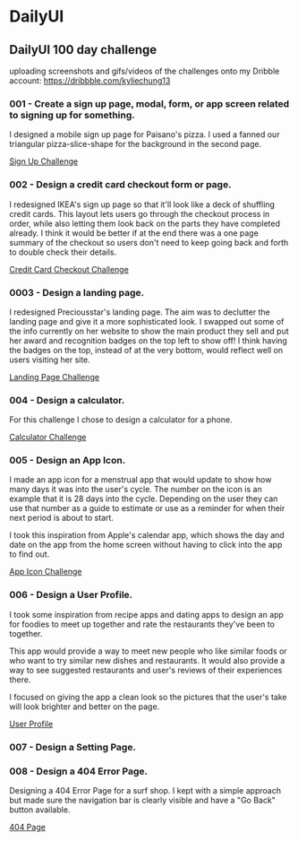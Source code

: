 # DailyUI
## DailyUI 100 day challenge
uploading screenshots and gifs/videos of the challenges onto my Dribble account: https://dribbble.com/kyliechung13

### 001 - Create a sign up page, modal, form, or app screen related to signing up for something.
I designed a mobile sign up page for Paisano's pizza. I used a fanned our triangular pizza-slice-shape for the background in the second page.

[Sign Up Challenge](https://dribbble.com/shots/11791757-Sign-Up-Page?utm_source=Clipboard_Shot&utm_campaign=kyliechung13&utm_content=Sign%20Up%20Page&utm_medium=Social_Share)

### 002 - Design a credit card checkout form or page.
I redesigned IKEA's sign up page so that it'll look like a deck of shuffling credit cards. This layout lets users go through the checkout process in order, while also letting them look back on the parts they have completed already. I think it would be better if at the end there was a one page summary of the checkout so users don't need to keep going back and forth to double check their details.

[Credit Card Checkout Challenge](https://dribbble.com/shots/11791757-Sign-Up-Page?utm_source=Clipboard_Shot&utm_campaign=kyliechung13&utm_content=Sign%20Up%20Page&utm_medium=Social_Share)

### 0003 - Design a landing page.
I redesigned Preciousstar's landing page. The aim was to declutter the landing page and give it a more sophisticated look.
I swapped out some of the info currently on her website to show the main product they sell and put her award and recognition badges on the top left to show off! I think having the badges on the top, instead of at the very bottom, would reflect well on users visiting her site.

[Landing Page Challenge](https://dribbble.com/shots/11869354-DailyUI-003-Landing-page?utm_source=Clipboard_Shot&utm_campaign=kyliechung13&utm_content=DailyUI%20003%20Landing%20page&utm_medium=Social_Share)

### 004 - Design a calculator.
For this challenge I chose to design a calculator for a phone.

[Calculator Challenge](https://dribbble.com/shots/11895254-DailyUI-004-Calculator-Challenge?utm_source=Clipboard_Shot&utm_campaign=kyliechung13&utm_content=DailyUI%20004%20Calculator%20Challenge&utm_medium=Social_Share)

### 005 - Design an App Icon.
I made an app icon for a menstrual app that would update to show how many days it was into the user's cycle. The number on the icon is an example that it is 28 days into the cycle.
Depending on the user they can use that number as a guide to estimate or use as a reminder for when their next period is about to start.

I took this inspiration from Apple's calendar app, which shows the day and date on the app from the home screen without having to click into the app to find out.

[App Icon Challenge](https://dribbble.com/shots/11945897-DailyUI-005-App-Icon?utm_source=Clipboard_Shot&utm_campaign=kyliechung13&utm_content=DailyUI%20005%20App%20Icon&utm_medium=Social_Share)

### 006 - Design a User Profile.
I took some inspiration from recipe apps and dating apps to design an app for foodies to meet up together and rate the restaurants they've been to together.

This app would provide a way to meet new people who like similar foods or who want to try similar new dishes and restaurants. It would also provide a way to see suggested restaurants and user's reviews of their experiences there.

I focused on giving the app a clean look so the pictures that the user's take will look brighter and better on the page.

[User Profile](https://dribbble.com/shots/11960147-DailyUI-006-User-Profile?utm_source=Clipboard_Shot&utm_campaign=kyliechung13&utm_content=DailyUI%20006%20User%20Profile&utm_medium=Social_Share)

### 007 - Design a Setting Page.

### 008 - Design a 404 Error Page.
Designing a 404 Error Page for a surf shop. I kept with a simple approach but made sure the navigation bar is clearly visible and have a "Go Back" button available. 

[404 Page]()
